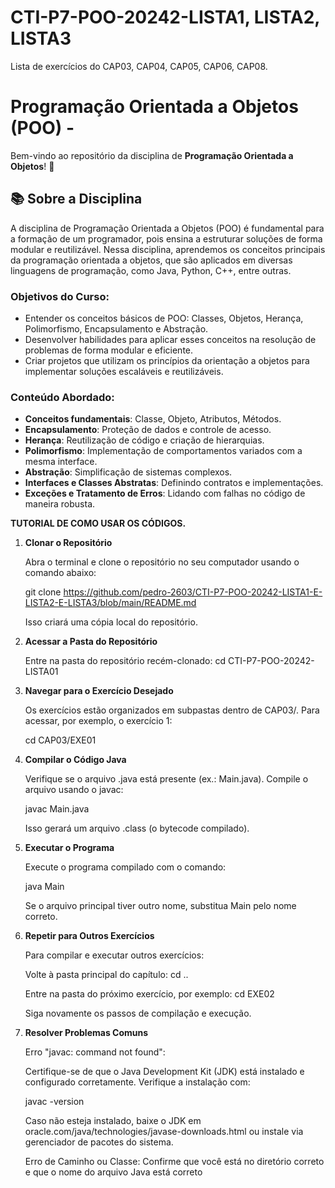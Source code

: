 # CTI-P7-POO-20242-LISTA1, LISTA2, LISTA3
Lista de exercícios do CAP03, CAP04, CAP05, CAP06, CAP08.

# Programação Orientada a Objetos (POO) -

Bem-vindo ao repositório da disciplina de **Programação Orientada a Objetos**! 🎉

## 📚 Sobre a Disciplina

A disciplina de Programação Orientada a Objetos (POO) é fundamental para a formação de um programador, pois ensina a estruturar soluções de forma modular e reutilizável. Nessa disciplina, aprendemos os conceitos principais da programação orientada a objetos, que são aplicados em diversas linguagens de programação, como Java, Python, C++, entre outras.

### **Objetivos do Curso:**
- Entender os conceitos básicos de POO: Classes, Objetos, Herança, Polimorfismo, Encapsulamento e Abstração.
- Desenvolver habilidades para aplicar esses conceitos na resolução de problemas de forma modular e eficiente.
- Criar projetos que utilizam os princípios da orientação a objetos para implementar soluções escaláveis e reutilizáveis.

### **Conteúdo Abordado:**
- **Conceitos fundamentais**: Classe, Objeto, Atributos, Métodos.
- **Encapsulamento**: Proteção de dados e controle de acesso.
- **Herança**: Reutilização de código e criação de hierarquias.
- **Polimorfismo**: Implementação de comportamentos variados com a mesma interface.
- **Abstração**: Simplificação de sistemas complexos.
- **Interfaces e Classes Abstratas**: Definindo contratos e implementações.
- **Exceções e Tratamento de Erros**: Lidando com falhas no código de maneira robusta.

 
 
 **TUTORIAL DE COMO USAR OS CÓDIGOS.**

1. **Clonar o Repositório**

   Abra o terminal e clone o repositório no seu computador usando o comando abaixo:

    git clone https://github.com/pedro-2603/CTI-P7-POO-20242-LISTA1-E-LISTA2-E-LISTA3/blob/main/README.md

    Isso criará uma cópia local do repositório.

2. **Acessar a Pasta do Repositório**
   
    Entre na pasta do repositório recém-clonado: cd CTI-P7-POO-20242-LISTA01

3. **Navegar para o Exercício Desejado**
   
   Os exercícios estão organizados em subpastas dentro de CAP03/. Para acessar, por exemplo, o exercício 1:

   cd CAP03/EXE01

4. **Compilar o Código Java**
   
   Verifique se o arquivo .java está presente (ex.: Main.java). Compile o arquivo usando o javac:

   javac Main.java

   Isso gerará um arquivo .class (o bytecode compilado).

5. **Executar o Programa**
    
   Execute o programa compilado com o comando:

   java Main

   Se o arquivo principal tiver outro nome, substitua Main pelo nome correto.

6. **Repetir para Outros Exercícios**
    
   Para compilar e executar outros exercícios:

   Volte à pasta principal do capítulo:
   cd ..

   Entre na pasta do próximo exercício, por exemplo:
   cd EXE02

   Siga novamente os passos de compilação e execução.

7. **Resolver Problemas Comuns**
    
   Erro "javac: command not found":

   Certifique-se de que o Java Development Kit (JDK) está instalado e configurado corretamente. Verifique a instalação com:

   javac -version

   Caso não esteja instalado, baixe o JDK em oracle.com/java/technologies/javase-downloads.html ou instale via gerenciador de pacotes do sistema.

   Erro de Caminho ou Classe: Confirme que você está no diretório correto e que o nome do arquivo Java está correto
